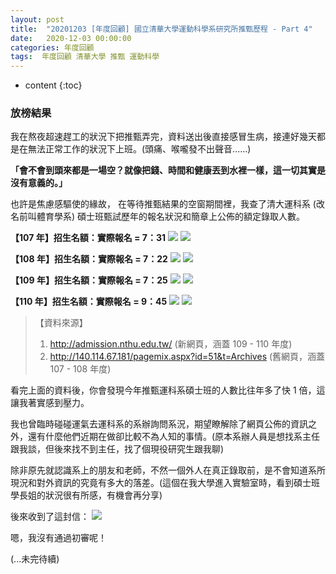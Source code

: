 ```yaml
---
layout: post
title:  "20201203 [年度回顧] 國立清華大學運動科學系研究所推甄歷程 - Part 4"
date:   2020-12-03 00:00:00
categories: 年度回顧
tags:  年度回顧 清華大學 推甄 運動科學
---
```



* content
{:toc}


### 放榜結果
我在熬夜超速趕工的狀況下把推甄弄完，資料送出後直接感冒生病，接連好幾天都是在無法正常工作的狀況下上班。(頭痛、喉嚨發不出聲音......)

**「會不會到頭來都是一場空？就像把錢、時間和健康丟到水裡一樣，這一切其實是沒有意義的。」**

也許是焦慮感驅使的緣故，
在等待推甄結果的空窗期間裡，我查了清大運科系 (改名前叫體育學系) 碩士班甄試歷年的報名狀況和簡章上公佈的額定錄取人數。

**【107 年】招生名額：實際報名 = 7：31**
![](https://i.imgur.com/YNaTm1s.png)
![](https://i.imgur.com/Xa0F6d9.png)

**【108 年】招生名額：實際報名 = 7：22**
![](https://i.imgur.com/J0rWAv0.png)
![](https://i.imgur.com/0sOSqSY.png)

**【109 年】招生名額：實際報名 = 7：25**
![](https://i.imgur.com/uAdFENJ.png)
![](https://i.imgur.com/Q0xh30u.png)

**【110 年】招生名額：實際報名 = 9：45**
![](https://i.imgur.com/njMZina.png)
![](https://i.imgur.com/uFc9avE.png)


> 【資料來源】
> 1. http://admission.nthu.edu.tw/ (新網頁，涵蓋 109 - 110 年度)
> 2. http://140.114.67.181/pagemix.aspx?id=51&t=Archives (舊網頁，涵蓋 107 - 108 年度)


看完上面的資料後，你會發現今年推甄運科系碩士班的人數比往年多了快 1 倍，這讓我著實感到壓力。

我也曾臨時碰碰運氣去運科系的系辦詢問系況，期望瞭解除了網頁公佈的資訊之外，還有什麼他們近期在做卻比較不為人知的事情。(原本系辦人員是想找系主任跟我談，但後來找不到主任，找了個現役研究生跟我聊)

除非原先就認識系上的朋友和老師，不然一個外人在真正錄取前，是不會知道系所現況和對外資訊的究竟有多大的落差。(這個在我大學進入實驗室時，看到碩士班學長姐的狀況很有所感，有機會再分享)

後來收到了這封信：
![](https://i.imgur.com/i1kFALh.jpg)

嗯，我沒有通過初審呢！

(...未完待續)